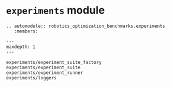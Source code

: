 # `experiments` module

```{eval-rst}
.. automodule:: robotics_optimization_benchmarks.experiments
   :members:
```

```{toctree}
---
maxdepth: 1
---

experiments/experiment_suite_factory
experiments/experiment_suite
experiments/experiment_runner
experiments/loggers
```
